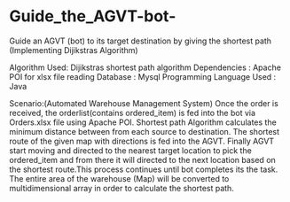 # Guide_the_AGVT-bot-
Guide an AGVT (bot) to its target destination by giving the shortest path (Implementing Dijikstras Algorithm)

Algorithm Used: Dijikstras shortest path algorithm
Dependencies : Apache POI for xlsx file reading
Database : Mysql
Programming Language Used : Java

Scenario:(Automated Warehouse Management System)
    Once the order is received, the orderlist(contains ordered_item) is fed into the bot via Orders.xlsx file using Apache POI. Shortest path Algorithm calculates the minimum distance between from each source to destination. The shortest route of the given map with directions is fed into the AGVT. Finally AGVT start moving and directed to the nearest target location to pick the ordered_item and from there it will directed to the next location based on the shortest route.This process continues until bot completes its the task.
    The entire area of the warehouse (Map) will be converted to multidimensional array in order to calculate the shortest path.
